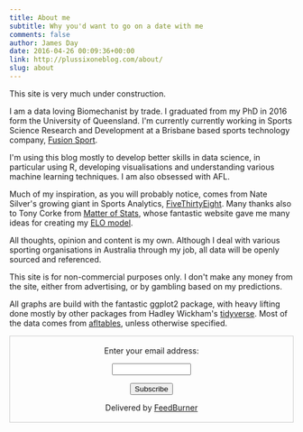 ```yaml
---
title: About me
subtitle: Why you'd want to go on a date with me
comments: false
author: James Day
date: 2016-04-26 00:09:36+00:00
link: http://plussixoneblog.com/about/
slug: about
---
```



This site is very much under construction.

I am a data loving Biomechanist by trade. I graduated from my PhD in 2016 form the University of Queensland. I'm currently currently working in Sports Science Research and Development at a Brisbane based sports technology company, [Fusion Sport](https://www.fusionsport.com).

I'm using this blog mostly to develop better skills in data science, in particular using R, developing visualisations and understanding various machine learning techniques. I am also obsessed with AFL. 

Much of my inspiration, as you will probably notice, comes from Nate Silver's growing giant in Sports Analytics, [FiveThirtyEight](http://fivethirtyeight.com). Many thanks also to Tony Corke from [Matter of Stats](https://mafl-online.squarespace.com), whose fantastic website gave me many ideas for creating my [ELO model](http://plussixoneblog.com/elo-rating-system/). 

All thoughts, opinion and content is my own. Although I deal with various sporting organisations in Australia through my job, all data will be openly sourced and referenced. 

This site is for non-commercial purposes only. I don't make any money from the site, either from advertising, or by gambling based on my predictions. 

All graphs are build with the fantastic ggplot2 package, with heavy lifting done mostly by other packages from Hadley Wickham's [tidyverse](http://tidyverse.org). Most of the data comes from [afltables](http://afltables.com/afl/afl_index.html), unless otherwise specified.

<form style="border:1px solid #ccc;padding:3px;text-align:center;" action="https://feedburner.google.com/fb/a/mailverify" method="post" target="popupwindow" onsubmit="window.open('https://feedburner.google.com/fb/a/mailverify?uri=Plussixone', 'popupwindow', 'scrollbars=yes,width=550,height=520');return true"><p>Enter your email address:</p><p><input type="text" style="width:140px" name="email"/></p><input type="hidden" value="Plussixone" name="uri"/><input type="hidden" name="loc" value="en_US"/><input type="submit" value="Subscribe" /><p>Delivered by <a href="https://feedburner.google.com" target="_blank">FeedBurner</a></p></form>
